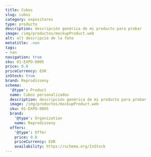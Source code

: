 ```yaml
---
title: Cubos
slug: cubos
category: expositores
type: producto
description: descripción genérica de mi producto para probar
image: /img/productos/mockupProduct.web
alt: alt descripció de la foto
metatitle: .nan
tags:
- nan
navigation: true
sku: 01-EXPO-0005
price: 0.0
priceCurrency: EUR
inStock: true
brand: Reprodisseny
schema:
  '@type': Product
  name: Cubos personalizados
  description: descripción genérica de mi producto para probar
  image: /img/productos/mockupProduct.web
  sku: 01-EXPO-0005
  brand:
    '@type': Organization
    name: Reprodisseny
  offers:
    '@type': Offer
    price: 0.0
    priceCurrency: EUR
    availability: https://schema.org/InStock
---
```

